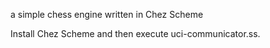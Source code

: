 a simple chess engine written in Chez Scheme

Install Chez Scheme and then execute uci-communicator.ss.

